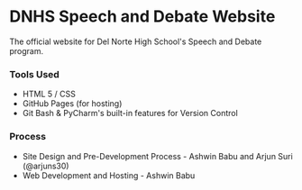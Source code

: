 # DNHS Speech and Debate Website
The official website for Del Norte High School's Speech and Debate program.

### Tools Used
- HTML 5 / CSS
- GitHub Pages (for hosting)
- Git Bash & PyCharm's built-in features for Version Control

### Process
- Site Design and Pre-Development Process - Ashwin Babu and Arjun Suri (@arjuns30)
- Web Development and Hosting - Ashwin Babu
